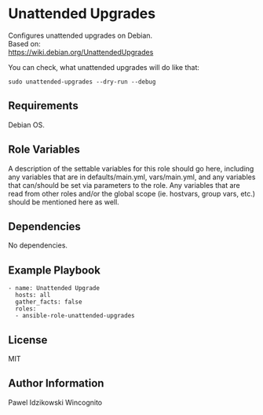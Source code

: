 Unattended Upgrades
=========

Configures unattended upgrades on Debian.  
Based on:  
https://wiki.debian.org/UnattendedUpgrades

You can check, what unattended upgrades will do like that:

```
sudo unattended-upgrades --dry-run --debug
```

Requirements
------------

Debian OS.

Role Variables
--------------

A description of the settable variables for this role should go here, including any variables that are in defaults/main.yml, vars/main.yml, and any variables that can/should be set via parameters to the role. Any variables that are read from other roles and/or the global scope (ie. hostvars, group vars, etc.) should be mentioned here as well.

Dependencies
------------

No dependencies.

Example Playbook
----------------

```
- name: Unattended Upgrade
  hosts: all
  gather_facts: false
  roles:
  - ansible-role-unattended-upgrades
```

License
-------

MIT

Author Information
------------------

Pawel Idzikowski
Wincognito
